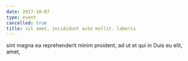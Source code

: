 ```yaml
---
date: 2017-10-07
type: event
cancelled: true
title: sit amet, incididunt aute mollit. laboris
---
```

sint magna ea reprehenderit minim proident, ad ut et qui in Duis eu elit, amet,